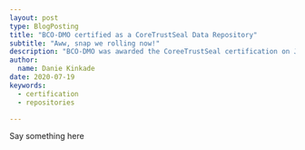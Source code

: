 ```yaml
---
layout: post
type: BlogPosting
title: "BCO-DMO certified as a CoreTrustSeal Data Repository"
subtitle: "Aww, snap we rolling now!"
description: "BCO-DMO was awarded the CoreeTrustSeal certification on July 13, 2020"
author: 
  name: Danie Kinkade
date: 2020-07-19
keywords: 
  - certification
  - repositories

---
```


Say something here

